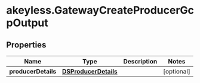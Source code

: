 # akeyless.GatewayCreateProducerGcpOutput

## Properties

Name | Type | Description | Notes
------------ | ------------- | ------------- | -------------
**producerDetails** | [**DSProducerDetails**](DSProducerDetails.md) |  | [optional] 


